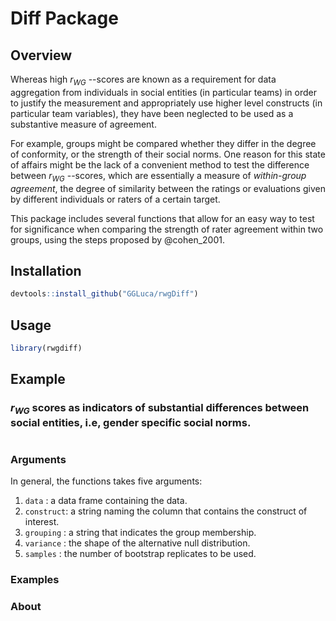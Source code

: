 # Diff Package

## Overview

Whereas high $r_{WG}$ --scores are known as a requirement for data aggregation from individuals in social entities (in particular teams) in order to justify the measurement and appropriately use higher level constructs (in particular team variables), they have been neglected to be used as a substantive measure of agreement. 

For example, groups might be compared whether they differ in the degree of conformity, or the strength of their social norms. One reason for this state of affairs might be the lack of a convenient method to test the difference between $r_{WG}$ --scores, which are essentially a measure of *within-group agreement*, the degree of similarity between the ratings or evaluations given by different individuals or raters of a certain target.

This package includes several functions that allow for an easy way to test for significance when comparing the strength of rater agreement within two groups, using the steps proposed by @cohen_2001.

## Installation

``` r
devtools::install_github("GGLuca/rwgDiff")
```
## Usage

``` r
library(rwgdiff)
```

## Example

### $r_{WG}$ scores as indicators of substantial differences between social entities, i.e, gender specific social norms.



``` r

```

### Arguments

In general, the functions takes five arguments:

1.  `data`     : a data frame containing the data.
2.  `construct`: a string naming the column that contains the construct of interest.
3.  `grouping` : a string that indicates the group membership.
4.  `variance` : the shape of the alternative null distribution.
5.  `samples`  : the number of bootstrap replicates to be used.

### Examples

### About
